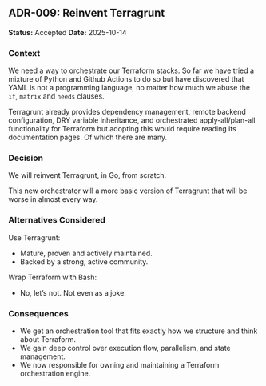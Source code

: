 ## ADR-009: Reinvent Terragrunt

**Status:** Accepted
**Date:** 2025-10-14

### Context

We need a way to orchestrate our Terraform stacks. So far we have tried a mixture of Python and Github Actions to do so but have discovered that YAML is not a programming language, no matter how much we abuse the `if`, `matrix` and `needs` clauses.

Terragrunt already provides dependency management, remote backend configuration, DRY variable inheritance, and orchestrated apply-all/plan-all functionality for Terraform but adopting this would require reading its documentation pages. Of which there are many.

### Decision

We will reinvent Terragrunt, in Go, from scratch.

This new orchestrator will a more basic version of Terragrunt that will be worse in almost every way.

### Alternatives Considered

Use Terragrunt:

- Mature, proven and actively maintained.
- Backed by a strong, active community.

Wrap Terraform with Bash:

- No, let’s not. Not even as a joke.

### Consequences

- We get an orchestration tool that fits exactly how we structure and think about Terraform.
- We gain deep control over execution flow, parallelism, and state management.
- We now responsible for owning and maintaining a Terraform orchestration engine.